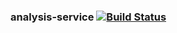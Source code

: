 ### analysis-service   [![Build Status](https://travis-ci.org/mbohun/analysis-service.svg?branch=master)](https://travis-ci.org/mbohun/analysis-service)
